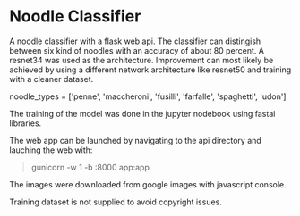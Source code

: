# Noodle Classifier 

A noodle classifier with a flask web api. The classifier can distingish between six kind of noodles with an accuracy of about 80 percent. A resnet34 was used as the architecture. Improvement can most likely be achieved by using a different network architecture like resnet50 and training with a cleaner dataset.

noodle_types = ['penne', 'maccheroni', 'fusilli', 'farfalle', 'spaghetti', 'udon']

The training of the model was done in the jupyter nodebook using fastai libraries.

The web app can be launched by navigating to the api directory and lauching the web with:

> gunicorn -w 1 -b :8000 app:app

The images were downloaded from google images with javascript console.

Training dataset is not supplied to avoid copyright issues.
